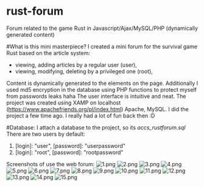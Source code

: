 # rust-forum
Forum related to the game Rust in Javascript/Ajax/MySQL/PHP (dynamically generated content)

#What is this mini masterpiece?
I created a mini forum for the survival game Rust based on the article system:
- viewing, adding articles by a regular user (user),
- viewing, modifying, deleting by a privileged one (root),

Content is dynamically generated to the elements on the page.
Additionally I used md5 encryption in the database using PHP functions to protect myself from passwords leaks haha
The user interface is intuitive and neat.
The project was created using XAMP on localhost (https://www.apachefriends.org/pl/index.html) Apache, MySQL.
I did the project a few time ago. I really had a lot of fun back then :D

#Database:
I attach a database to the project, so its *accs_rustforum.sql*
There are two users by default:
1. [login]: "user", [password]: "userpassword"
2. [login]: "root", [password]: "rootpassword"

Screenshots of use the web forum:
<img src='https://raw.githubusercontent.com/unbe1iev/rust-forum/main/images/1.png' alt='1.png'>
<img src='https://raw.githubusercontent.com/unbe1iev/rust-forum/main/images/2.png' alt='2.png'>
<img src='https://raw.githubusercontent.com/unbe1iev/rust-forum/main/images/3.png' alt='3.png'>
<img src='https://raw.githubusercontent.com/unbe1iev/rust-forum/main/images/4.png' alt='4.png'>
<img src='https://raw.githubusercontent.com/unbe1iev/rust-forum/main/images/5.png' alt='5.png'>
<img src='https://raw.githubusercontent.com/unbe1iev/rust-forum/main/images/6.png' alt='6.png'>
<img src='https://raw.githubusercontent.com/unbe1iev/rust-forum/main/images/7.png' alt='7.png'>
<img src='https://raw.githubusercontent.com/unbe1iev/rust-forum/main/images/8.png' alt='8.png'>
<img src='https://raw.githubusercontent.com/unbe1iev/rust-forum/main/images/9.png' alt='9.png'>
<img src='https://raw.githubusercontent.com/unbe1iev/rust-forum/main/images/10.png' alt='10.png'>
<img src='https://raw.githubusercontent.com/unbe1iev/rust-forum/main/images/11.png' alt='11.png'>
<img src='https://raw.githubusercontent.com/unbe1iev/rust-forum/main/images/12.png' alt='12.png'>
<img src='https://raw.githubusercontent.com/unbe1iev/rust-forum/main/images/13.png' alt='13.png'>
<img src='https://raw.githubusercontent.com/unbe1iev/rust-forum/main/images/14.png' alt='14.png'>
<img src='https://raw.githubusercontent.com/unbe1iev/rust-forum/main/images/15.png' alt='15.png'>
